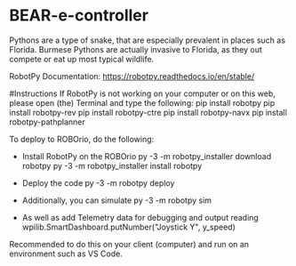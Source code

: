 # BEAR-e-controller
Pythons are a type of snake, that are especially prevalent in places such as Florida. Burmese Pythons are actually invasive to Florida, as they out compete or eat up most typical wildlife.

RobotPy Documentation: https://robotpy.readthedocs.io/en/stable/

#Instructions
If RobotPy is not working on your computer or on this web, please open (the) Terminal and type the following:
pip install robotpy
pip install robotpy-rev
pip install robotpy-ctre
pip install robotpy-navx
pip install robotpy-pathplanner

To deploy to ROBOrio, do the following:
- Install RobotPy on the ROBOrio
py -3 -m robotpy_installer download robotpy
py -3 -m robotpy_installer install robotpy

- Deploy the code
py -3 -m robotpy deploy

- Additionally, you can simulate
py -3 -m robotpy sim

- As well as add Telemetry data for debugging and output reading
wpilib.SmartDashboard.putNumber("Joystick Y", y_speed)

Recommended to do this on your client (computer) and run on an environment such as VS Code.
